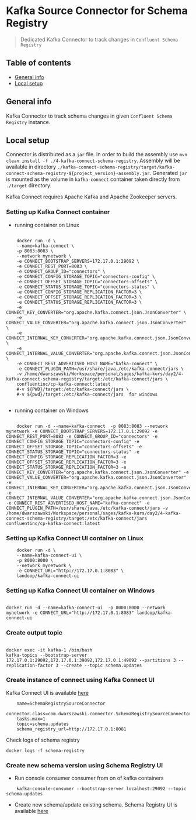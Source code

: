 # Kafka Source Connector for Schema Registry
> Dedicated Kafka Connector to track changes in `Confluent Schema Registry`

## Table of contents
* [General info](#general-info)
* [Local setup](#local-setup)

## General info
Kafka Connector to track schema changes in given `Confluent Schema Registry` instance.

## Local setup
Connector is distributed as a `jar` file. In order to build the assembly use `mvn clean install -f ./4-kafka-connect-schema-registry`.
Assembly will be available in directory `./kafka-connect-schema-registry/target/kafka-connect-schema-registry-${project_version}-assembly.jar`.
Generated `jar` is mounted as the volume in `kafka-connect` container taken directly from `./target` directory.

Kafka Connect requires Apache Kafka and Apache Zookeeper servers.

### Setting up Kafka Connect container

* running container on Linux

```shell
    
    docker run -d \
    --name=kafka-connect \
    -p 8083:8083 \
    --network mynetwork \
    -e CONNECT_BOOTSTRAP_SERVERS=172.17.0.1:29092 \
    -e CONNECT_REST_PORT=8083 \
    -e CONNECT_GROUP_ID="connectors" \
    -e CONNECT_CONFIG_STORAGE_TOPIC="connectors-config" \
    -e CONNECT_OFFSET_STORAGE_TOPIC="connectors-offsets" \
    -e CONNECT_STATUS_STORAGE_TOPIC="connectors-status" \
    -e CONNECT_CONFIG_STORAGE_REPLICATION_FACTOR=3 \
    -e CONNECT_OFFSET_STORAGE_REPLICATION_FACTOR=3 \
    -e CONNECT_STATUS_STORAGE_REPLICATION_FACTOR=3 \
    -e CONNECT_KEY_CONVERTER="org.apache.kafka.connect.json.JsonConverter" \
    -e CONNECT_VALUE_CONVERTER="org.apache.kafka.connect.json.JsonConverter" \
    -e CONNECT_INTERNAL_KEY_CONVERTER="org.apache.kafka.connect.json.JsonConverter" \
    -e CONNECT_INTERNAL_VALUE_CONVERTER="org.apache.kafka.connect.json.JsonConverter" \
    -e CONNECT_REST_ADVERTISED_HOST_NAME="kafka-connect" \
    -e CONNECT_PLUGIN_PATH=/usr/share/java,/etc/kafka-connect/jars \
    -v /home/dwarszawski/Workspace/personal/sages/kafka-kurs/day2/4-kafka-connect-schema-registry/target:/etc/kafka-connect/jars \
    confluentinc/cp-kafka-connect:latest
    #-v ${PWD}/target:/etc/kafka-connect/jars \
    #-v ${pwd}/target:/etc/kafka-connect/jars  for windows
    
```
* running container on Windows
```shell

    docker run -d --name=kafka-connect  -p 8083:8083 --network mynetwork -e CONNECT_BOOTSTRAP_SERVERS=172.17.0.1:29092 -e CONNECT_REST_PORT=8083 -e CONNECT_GROUP_ID="connectors" -e CONNECT_CONFIG_STORAGE_TOPIC="connectors-config" -e CONNECT_OFFSET_STORAGE_TOPIC="connectors-offsets" -e CONNECT_STATUS_STORAGE_TOPIC="connectors-status" -e CONNECT_CONFIG_STORAGE_REPLICATION_FACTOR=3 -e CONNECT_OFFSET_STORAGE_REPLICATION_FACTOR=3 -e CONNECT_STATUS_STORAGE_REPLICATION_FACTOR=3 -e CONNECT_KEY_CONVERTER="org.apache.kafka.connect.json.JsonConverter" -e CONNECT_VALUE_CONVERTER="org.apache.kafka.connect.json.JsonConverter" -e CONNECT_INTERNAL_KEY_CONVERTER="org.apache.kafka.connect.json.JsonConverter" -e CONNECT_INTERNAL_VALUE_CONVERTER="org.apache.kafka.connect.json.JsonConverter" -e CONNECT_REST_ADVERTISED_HOST_NAME="kafka-connect" -e CONNECT_PLUGIN_PATH=/usr/share/java,/etc/kafka-connect/jars -v /home/dwarszawski/Workspace/personal/sages/kafka-kurs/day2/4-kafka-connect-schema-registry/target:/etc/kafka-connect/jars confluentinc/cp-kafka-connect:latest

```


### Setting up Kafka Connect UI container on Linux
```shell 
    docker run -d \
    --name=kafka-connect-ui \
    -p 8000:8000 \
    --network mynetwork \
    -e CONNECT_URL="http://172.17.0.1:8083" \
    landoop/kafka-connect-ui
```

### Setting up Kafka Connect UI container on Windows

```shell 

docker run -d --name=kafka-connect-ui  -p 8000:8000 --network mynetwork -e CONNECT_URL="http://172.17.0.1:8083" landoop/kafka-connect-ui

```

### Create output topic 

```shell

docker exec -it kafka-1 /bin/bash
kafka-topics --bootstrap-server 172.17.0.1:29092,172.17.0.1:39092,172.17.0.1:49092 --partitions 3 --replication-factor 3 --create --topic schema.updates

```

### Create instance of connect using Kafka Connect UI

Kafka Connect UI is available [here](http://172.17.0.1:8000/)

```text
    name=SchemaRegistrySourceConnector
    connector.class=com.dwarszawski.connector.SchemaRegistrySourceConnector
    tasks.max=1
    topic=schema.updates
    schema_registry_url=http://172.17.0.1:8081
```

Check logs of schema registry

```text
docker logs -f schema-registry
```

### Create new schema version using Schema Registry UI

* Run console consumer consumer from on of kafka containers

```shell 
    kafka-console-consumer --bootstrap-server localhost:29092 --topic schema.updates
```

* Create new schema/update existing schema. Schema Registry UI is available [here](http://localhost:8084/#/)
